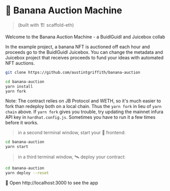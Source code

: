 # 🍌 Banana Auction Machine

> (built with 🏗 scaffold-eth)

Welcome to the Banana Auction Machine - a BuidlGuidl and Juicebox collab

In the example project, a banana NFT is auctioned off each hour and proceeds go to the BuidlGuidl Juicebox. You can change the metadata and Juicebox project that receives proceeds to fund your ideas with automated NFT auctions. 

```sh
git clone https://github.com/austintgriffith/banana-auction
```
```sh
cd banana-auction
yarn install
yarn fork 
```

Note: The contract relies on JB Protocol and WETH, so it's much easier to fork than redeploy both on a local chain. Thus the `yarn fork` in lieu of `yarn chain` above. If `yarn fork` gives you trouble, try updating the mainnet infura API key in `hardhat.config.js`. Sometimes you have to run it a few times before it works.

> in a second terminal window, start your 📱 frontend:

```sh
cd banana-auction
yarn start
```

> in a third terminal window, 🛰 deploy your contract:

```sh
cd banana-auction
yarn deploy --reset
```

📱 Open http://localhost:3000 to see the app
